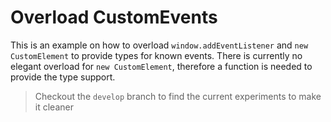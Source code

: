 # Overload CustomEvents

This is an example on how to overload `window.addEventListener` and `new CustomElement` to provide types for known events.
There is currently no elegant overload for `new CustomElement`, therefore a function is needed to provide the type support.

> Checkout the `develop` branch to find the current experiments to make it cleaner
